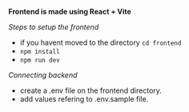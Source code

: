 **Frontend is made using React + Vite**

*Steps to setup the frontend*

- if you havent moved to the directory `cd frontend` 
- `npm install`
- `npm run dev`

*Connecting backend*

- create a .env file on the frontend directory.
- add values refering to .env.sample file.
    
 



